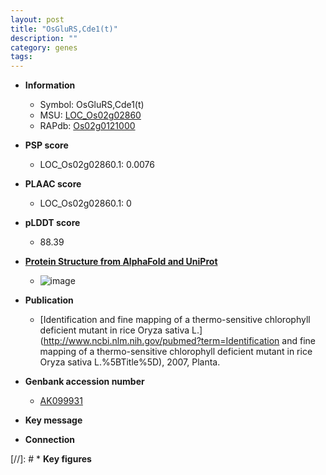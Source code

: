 ```yaml
---
layout: post
title: "OsGluRS,Cde1(t)"
description: ""
category: genes
tags: 
---
```


* **Information**  
    + Symbol: OsGluRS,Cde1(t)  
    + MSU: [LOC_Os02g02860](http://rice.plantbiology.msu.edu/cgi-bin/ORF_infopage.cgi?orf=LOC_Os02g02860)  
    + RAPdb: [Os02g0121000](http://rapdb.dna.affrc.go.jp/viewer/gbrowse_details/irgsp1?name=Os02g0121000)  

* **PSP score**  
    + LOC_Os02g02860.1: 0.0076 

* **PLAAC score**  
    + LOC_Os02g02860.1: 0 

* **pLDDT score**
    + 88.39

* **[Protein Structure from AlphaFold and UniProt](https://www.uniprot.org/uniprotkb/Q6YUS0/entry#structure)**
    + ![image](https://ricepsp.github.io/images/Q6/AF-Q6YUS0-F1.png)

* **Publication**  
    + [Identification and fine mapping of a thermo-sensitive chlorophyll deficient mutant in rice Oryza sativa L.](http://www.ncbi.nlm.nih.gov/pubmed?term=Identification and fine mapping of a thermo-sensitive chlorophyll deficient mutant in rice Oryza sativa L.%5BTitle%5D), 2007, Planta.

* **Genbank accession number**  
    + [AK099931](http://www.ncbi.nlm.nih.gov/nuccore/AK099931)

* **Key message**  

* **Connection**  

[//]: # * **Key figures**  


